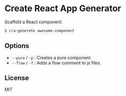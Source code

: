 # Create React App Generator

Scaffold a React component.

```bash
$ cra-generete awesome-component
```

## Options

- `--pure` / `-p` : Creates a pure component.
- `--flow` / `-f` : Adds a flow comment to js files.

## License

MIT
